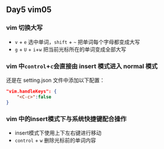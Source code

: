 ## Day5 vim05

### vim 切换大写

- `v` + `e` 选中单词，`shift` + `~` 把单词每个字母都变成大写
- `g` + `U` + `i`+`w` 把当前光标所在的单词变成全部大写

### vim 中`control`+`c`会直接由 insert 模式进入 normal 模式

还是在 setting.json 文件中添加以下配置：

```json
"vim.handleKeys": {
    "<C-c>":false
}
```

### vim 中的insert模式下与系统快捷键配合操作

* insert模式下使用上下左右键进行移动
* `control` + `w` 删除光标前的单词内容
